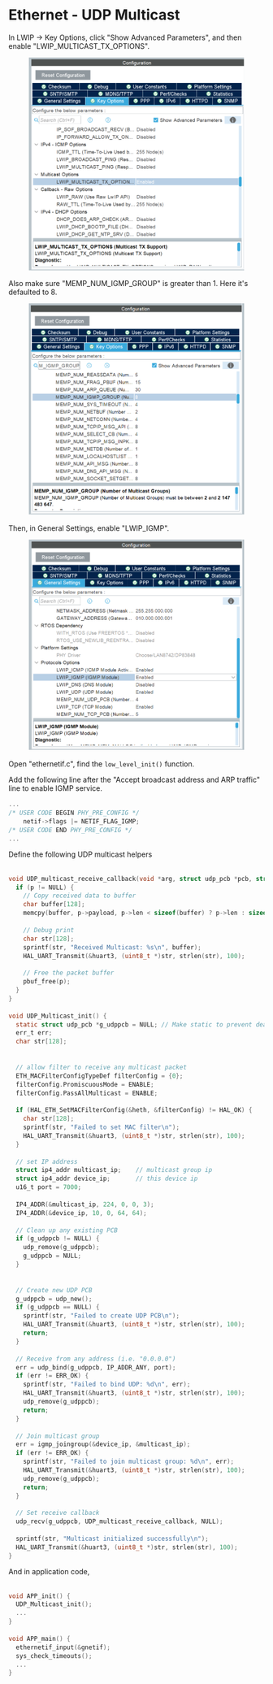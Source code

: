# Ethernet - UDP Multicast



In LWIP -> Key Options, click "Show Advanced Parameters", and then enable "LWIP\_MULTICAST\_TX\_OPTIONS".

<figure><img src="../../../.gitbook/assets/image (5) (1).png" alt=""><figcaption></figcaption></figure>

Also make sure "MEMP\_NUM\_IGMP\_GROUP" is greater than 1. Here it's defaulted to 8.

<figure><img src="../../../.gitbook/assets/image (2) (1) (1).png" alt=""><figcaption></figcaption></figure>



Then, in General Settings, enable "LWIP\_IGMP".

<figure><img src="../../../.gitbook/assets/image (1) (1) (1) (1).png" alt=""><figcaption></figcaption></figure>



Open "ethernetif.c", find the `low_level_init()` function.

Add the following line after the "Accept broadcast address and ARP traffic" line to enable IGMP service.

```c
...
/* USER CODE BEGIN PHY_PRE_CONFIG */
    netif->flags |= NETIF_FLAG_IGMP;
/* USER CODE END PHY_PRE_CONFIG */
...
```



Define the following UDP multicast helpers

```c

void UDP_multicast_receive_callback(void *arg, struct udp_pcb *pcb, struct pbuf *p, const ip_addr_t *addr, u16_t port) {
  if (p != NULL) {
    // Copy received data to buffer
    char buffer[128];
    memcpy(buffer, p->payload, p->len < sizeof(buffer) ? p->len : sizeof(buffer));

    // Debug print
    char str[128];
    sprintf(str, "Received Multicast: %s\n", buffer);
    HAL_UART_Transmit(&huart3, (uint8_t *)str, strlen(str), 100);

    // Free the packet buffer
    pbuf_free(p);
  }
}

void UDP_Multicast_init() {
  static struct udp_pcb *g_udppcb = NULL; // Make static to prevent deallocation
  err_t err;
  char str[128];


  // allow filter to receive any multicast packet
  ETH_MACFilterConfigTypeDef filterConfig = {0};
  filterConfig.PromiscuousMode = ENABLE;
  filterConfig.PassAllMulticast = ENABLE;

  if (HAL_ETH_SetMACFilterConfig(&heth, &filterConfig) != HAL_OK) {
    char str[128];
    sprintf(str, "Failed to set MAC filter\n");
    HAL_UART_Transmit(&huart3, (uint8_t *)str, strlen(str), 100);
  }

  // set IP address
  struct ip4_addr multicast_ip;    // multicast group ip
  struct ip4_addr device_ip;       // this device ip
  u16_t port = 7000;

  IP4_ADDR(&multicast_ip, 224, 0, 0, 3);
  IP4_ADDR(&device_ip, 10, 0, 64, 64);

  // Clean up any existing PCB
  if (g_udppcb != NULL) {
    udp_remove(g_udppcb);
    g_udppcb = NULL;
  }


  // Create new UDP PCB
  g_udppcb = udp_new();
  if (g_udppcb == NULL) {
    sprintf(str, "Failed to create UDP PCB\n");
    HAL_UART_Transmit(&huart3, (uint8_t *)str, strlen(str), 100);
    return;
  }

  // Receive from any address (i.e. "0.0.0.0")
  err = udp_bind(g_udppcb, IP_ADDR_ANY, port);
  if (err != ERR_OK) {
    sprintf(str, "Failed to bind UDP: %d\n", err);
    HAL_UART_Transmit(&huart3, (uint8_t *)str, strlen(str), 100);
    udp_remove(g_udppcb);
    return;
  }

  // Join multicast group
  err = igmp_joingroup(&device_ip, &multicast_ip);
  if (err != ERR_OK) {
    sprintf(str, "Failed to join multicast group: %d\n", err);
    HAL_UART_Transmit(&huart3, (uint8_t *)str, strlen(str), 100);
    udp_remove(g_udppcb);
    return;
  }

  // Set receive callback
  udp_recv(g_udppcb, UDP_multicast_receive_callback, NULL);

  sprintf(str, "Multicast initialized successfully\n");
  HAL_UART_Transmit(&huart3, (uint8_t *)str, strlen(str), 100);
}
```



And in application code,

```c

void APP_init() {
  UDP_Multicast_init();
  ...
}

void APP_main() {
  ethernetif_input(&gnetif);
  sys_check_timeouts();
  ...
}

```





